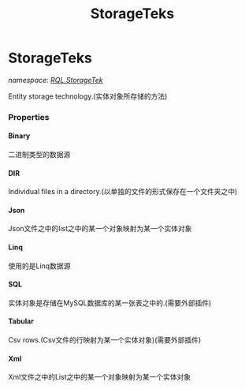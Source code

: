 ﻿---
title: StorageTeks
---

# StorageTeks
_namespace: [RQL.StorageTek](N-RQL.StorageTek.html)_

Entity storage technology.(实体对象所存储的方法)



### Properties

#### Binary
二进制类型的数据源
#### DIR
Individual files in a directory.(以单独的文件的形式保存在一个文件夹之中)
#### Json
Json文件之中的list之中的某一个对象映射为某一个实体对象
#### Linq
使用的是Linq数据源
#### SQL
实体对象是存储在MySQL数据库的某一张表之中的.(需要外部插件)
#### Tabular
Csv rows.(Csv文件的行映射为某一个实体对象)(需要外部插件)
#### Xml
Xml文件之中的List之中的某一个对象映射为某一个实体对象

